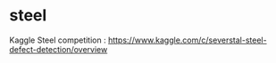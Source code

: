 # steel
Kaggle Steel competition : https://www.kaggle.com/c/severstal-steel-defect-detection/overview
